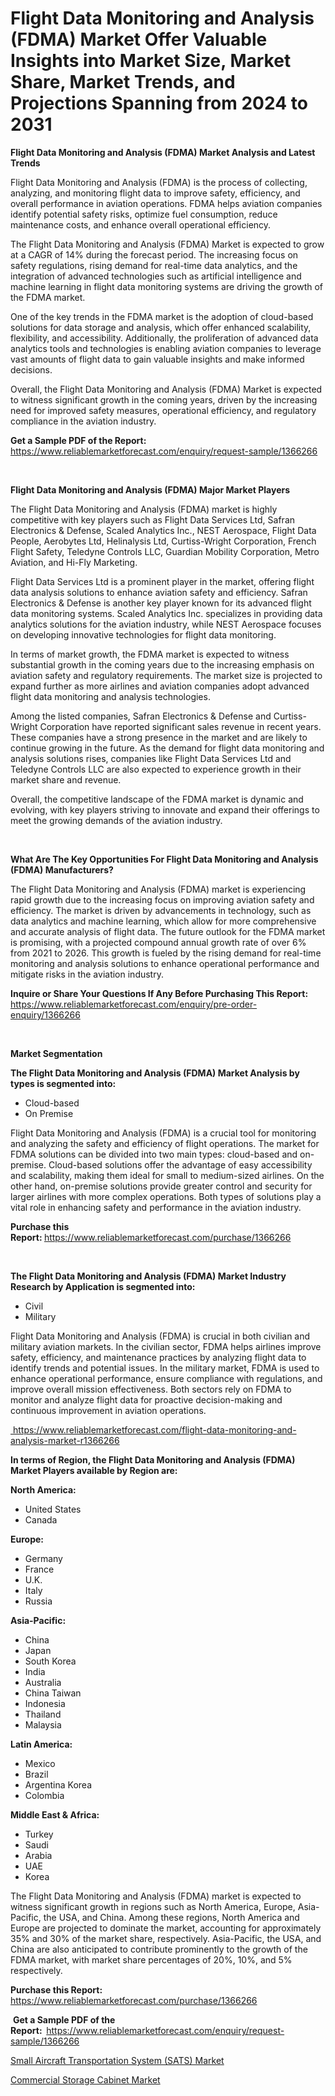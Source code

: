 <p><h1>Flight Data Monitoring and Analysis (FDMA) Market Offer Valuable Insights into Market Size, Market Share, Market Trends, and Projections Spanning from 2024 to 2031</h1></p><p><strong>Flight Data Monitoring and Analysis (FDMA) Market Analysis and Latest Trends</strong></p>
<p><p>Flight Data Monitoring and Analysis (FDMA) is the process of collecting, analyzing, and monitoring flight data to improve safety, efficiency, and overall performance in aviation operations. FDMA helps aviation companies identify potential safety risks, optimize fuel consumption, reduce maintenance costs, and enhance overall operational efficiency.</p><p>The Flight Data Monitoring and Analysis (FDMA) Market is expected to grow at a CAGR of 14% during the forecast period. The increasing focus on safety regulations, rising demand for real-time data analytics, and the integration of advanced technologies such as artificial intelligence and machine learning in flight data monitoring systems are driving the growth of the FDMA market.</p><p>One of the key trends in the FDMA market is the adoption of cloud-based solutions for data storage and analysis, which offer enhanced scalability, flexibility, and accessibility. Additionally, the proliferation of advanced data analytics tools and technologies is enabling aviation companies to leverage vast amounts of flight data to gain valuable insights and make informed decisions.</p><p>Overall, the Flight Data Monitoring and Analysis (FDMA) Market is expected to witness significant growth in the coming years, driven by the increasing need for improved safety measures, operational efficiency, and regulatory compliance in the aviation industry.</p></p>
<p><strong>Get a Sample PDF of the Report:&nbsp;</strong> <a href="https://www.reliablemarketforecast.com/enquiry/request-sample/1366266">https://www.reliablemarketforecast.com/enquiry/request-sample/1366266</a></p>
<p>&nbsp;</p>
<p><strong>Flight Data Monitoring and Analysis (FDMA) Major Market Players</strong></p>
<p><p>The Flight Data Monitoring and Analysis (FDMA) market is highly competitive with key players such as Flight Data Services Ltd, Safran Electronics & Defense, Scaled Analytics Inc., NEST Aerospace, Flight Data People, Aerobytes Ltd, Helinalysis Ltd, Curtiss-Wright Corporation, French Flight Safety, Teledyne Controls LLC, Guardian Mobility Corporation, Metro Aviation, and Hi-Fly Marketing.</p><p>Flight Data Services Ltd is a prominent player in the market, offering flight data analysis solutions to enhance aviation safety and efficiency. Safran Electronics & Defense is another key player known for its advanced flight data monitoring systems. Scaled Analytics Inc. specializes in providing data analytics solutions for the aviation industry, while NEST Aerospace focuses on developing innovative technologies for flight data monitoring.</p><p>In terms of market growth, the FDMA market is expected to witness substantial growth in the coming years due to the increasing emphasis on aviation safety and regulatory requirements. The market size is projected to expand further as more airlines and aviation companies adopt advanced flight data monitoring and analysis technologies.</p><p>Among the listed companies, Safran Electronics & Defense and Curtiss-Wright Corporation have reported significant sales revenue in recent years. These companies have a strong presence in the market and are likely to continue growing in the future. As the demand for flight data monitoring and analysis solutions rises, companies like Flight Data Services Ltd and Teledyne Controls LLC are also expected to experience growth in their market share and revenue.</p><p>Overall, the competitive landscape of the FDMA market is dynamic and evolving, with key players striving to innovate and expand their offerings to meet the growing demands of the aviation industry.</p></p>
<p>&nbsp;</p>
<p><strong>What Are The Key Opportunities For Flight Data Monitoring and Analysis (FDMA) Manufacturers?</strong></p>
<p><p>The Flight Data Monitoring and Analysis (FDMA) market is experiencing rapid growth due to the increasing focus on improving aviation safety and efficiency. The market is driven by advancements in technology, such as data analytics and machine learning, which allow for more comprehensive and accurate analysis of flight data. The future outlook for the FDMA market is promising, with a projected compound annual growth rate of over 6% from 2021 to 2026. This growth is fueled by the rising demand for real-time monitoring and analysis solutions to enhance operational performance and mitigate risks in the aviation industry.</p></p>
<p><strong>Inquire or Share Your Questions If Any Before Purchasing This Report:</strong> <a href="https://www.reliablemarketforecast.com/enquiry/pre-order-enquiry/1366266">https://www.reliablemarketforecast.com/enquiry/pre-order-enquiry/1366266</a></p>
<p>&nbsp;</p>
<p><strong>Market Segmentation</strong></p>
<p><strong>The Flight Data Monitoring and Analysis (FDMA) Market Analysis by types is segmented into:</strong></p>
<p><ul><li>Cloud-based</li><li>On Premise</li></ul></p>
<p><p>Flight Data Monitoring and Analysis (FDMA) is a crucial tool for monitoring and analyzing the safety and efficiency of flight operations. The market for FDMA solutions can be divided into two main types: cloud-based and on-premise. Cloud-based solutions offer the advantage of easy accessibility and scalability, making them ideal for small to medium-sized airlines. On the other hand, on-premise solutions provide greater control and security for larger airlines with more complex operations. Both types of solutions play a vital role in enhancing safety and performance in the aviation industry.</p></p>
<p><strong>Purchase this Report:&nbsp;</strong><a href="https://www.reliablemarketforecast.com/purchase/1366266">https://www.reliablemarketforecast.com/purchase/1366266</a></p>
<p>&nbsp;</p>
<p><strong>The Flight Data Monitoring and Analysis (FDMA) Market Industry Research by Application is segmented into:</strong></p>
<p><ul><li>Civil</li><li>Military</li></ul></p>
<p><p>Flight Data Monitoring and Analysis (FDMA) is crucial in both civilian and military aviation markets. In the civilian sector, FDMA helps airlines improve safety, efficiency, and maintenance practices by analyzing flight data to identify trends and potential issues. In the military market, FDMA is used to enhance operational performance, ensure compliance with regulations, and improve overall mission effectiveness. Both sectors rely on FDMA to monitor and analyze flight data for proactive decision-making and continuous improvement in aviation operations.</p></p>
<p><a href="https://www.reliablemarketforecast.com/flight-data-monitoring-and-analysis-market-r1366266">&nbsp;https://www.reliablemarketforecast.com/flight-data-monitoring-and-analysis-market-r1366266</a></p>
<p><strong>In terms of Region, the Flight Data Monitoring and Analysis (FDMA) Market Players available by Region are:</strong></p>
<p>
    <p> <strong> North America: </strong>
        <ul>
            <li>United States</li>
            <li>Canada</li>
        </ul>
        </p> 
    <p> <strong> Europe: </strong>
        <ul>
            <li>Germany</li>
            <li>France</li>
            <li>U.K.</li>
            <li>Italy</li>
            <li>Russia</li>
        </ul>
        </p> 
    <p> <strong> Asia-Pacific: </strong>
        <ul>
            <li>China</li>
            <li>Japan</li>
            <li>South Korea</li>
            <li>India</li>
            <li>Australia</li>
            <li>China Taiwan</li>
            <li>Indonesia</li>
            <li>Thailand</li>
            <li>Malaysia</li>
        </ul>
        </p> 
    <p> <strong> Latin America: </strong>
        <ul>
            <li>Mexico</li>
            <li>Brazil</li>
            <li>Argentina Korea</li>
            <li>Colombia</li>
        </ul>
        </p> 
    <p> <strong> Middle East & Africa: </strong>
        <ul>
            <li>Turkey</li>
            <li>Saudi</li>
            <li>Arabia</li>
            <li>UAE</li>
            <li>Korea</li>
        </ul>
    </p>
    </p>
<p><p>The Flight Data Monitoring and Analysis (FDMA) market is expected to witness significant growth in regions such as North America, Europe, Asia-Pacific, the USA, and China. Among these regions, North America and Europe are projected to dominate the market, accounting for approximately 35% and 30% of the market share, respectively. Asia-Pacific, the USA, and China are also anticipated to contribute prominently to the growth of the FDMA market, with market share percentages of 20%, 10%, and 5% respectively.</p></p>
<p><strong>Purchase this Report: </strong><a href="https://www.reliablemarketforecast.com/purchase/1366266">https://www.reliablemarketforecast.com/purchase/1366266</a></p>
<p>&nbsp;<strong>Get a Sample PDF of the Report:&nbsp;&nbsp;</strong><a href="https://www.reliablemarketforecast.com/enquiry/request-sample/1366266">https://www.reliablemarketforecast.com/enquiry/request-sample/1366266</a></p>
<p><strong></strong></p>
<p><p><a href="https://github.com/violawzepeda0462024/Market-Research-Report-List-1/blob/main/small-aircraft-transportation-system-sats-market.md">Small Aircraft Transportation System (SATS) Market</a></p><p><a href="https://view.publitas.com/reportprime-1/commercial-storage-cabinet-market-a-global-and-regional-analysis-focus-on-region-country-level-analysis-and-competitive-landscape-analysis-and-forecast-2024-2031/">Commercial Storage Cabinet Market</a></p></p>